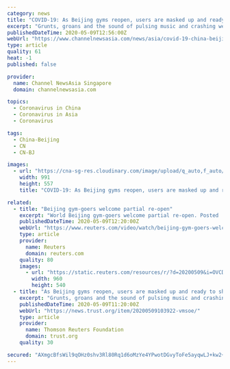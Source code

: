 ```yaml
---
category: news
title: "COVID-19: As Beijing gyms reopen, users are masked up and ready to shed pounds"
excerpt: "Grunts, groans and the sound of pulsing music and crashing weights have returned to some of Beijing's gyms after being closed for nearly"
publishedDateTime: 2020-05-09T12:56:00Z
webUrl: "https://www.channelnewsasia.com/news/asia/covid-19-china-beijing-gyms-reopen-face-mask-exercise-lockdown-12717774"
type: article
quality: 61
heat: -1
published: false

provider:
  name: Channel NewsAsia Singapore
  domain: channelnewsasia.com

topics:
  - Coronavirus in China
  - Coronavirus in Asia
  - Coronavirus

tags:
  - China-Beijing
  - CN
  - CN-BJ

images:
  - url: "https://cna-sg-res.cloudinary.com/image/upload/q_auto,f_auto/image/12717798/16x9/991/557/36bb0fcaedee82ba745673360b56e98c/FW/beijing-china-gym-face-mask.jpg"
    width: 991
    height: 557
    title: "COVID-19: As Beijing gyms reopen, users are masked up and ready to shed pounds"

related:
  - title: "Beijing gym-goers welcome partial re-open"
    excerpt: "World Beijing gym-goers welcome partial re-open. Posted . The grunts, groans and the sound of pulsing music and crashing weights has returned to some of Beijing's gyms after being"
    publishedDateTime: 2020-05-09T12:20:00Z
    webUrl: "https://www.reuters.com/video/watch/beijing-gym-goers-welcome-partial-re-ope-id712758043"
    type: article
    provider:
      name: Reuters
      domain: reuters.com
    quality: 80
    images:
      - url: "https://static.reuters.com/resources/r/?d=20200509&i=OVCD7SINF&r=OVCD7SINF&t=2"
        width: 960
        height: 540
  - title: "As Beijing gyms reopen, users are masked up and ready to shed pounds"
    excerpt: "Grunts, groans and the sound of pulsing music and crashing weights have returned to some of Beijing's gyms after being closed for nearly three months due to the coronavirus outbreak. With the respiratory illness under control in China,"
    publishedDateTime: 2020-05-09T11:20:00Z
    webUrl: "https://news.trust.org/item/20200509103922-vmsoe/"
    type: article
    provider:
      name: Thomson Reuters Foundation
      domain: trust.org
    quality: 30

secured: "AXmgcBfsWil9qOHz0shv3Rl80Rq1d6oMzYe4YPwotDGvyToFe5ayqwLJ+kw2+4s1g2CXAtuNtO9b58mw6JVXt02CDOxDc4qS7ckBmZiwrEaLC/s7fEyuaqbQl7M5Eo8Tr9VHGDMzTRqqR+IFk6Tua3PHbPcMtMkydnkF+2tiXkYsZ2lTmCAskSHGYdWtuzPeEaDYYtZ7W5+rU5rtrfY1ZUOdj+spfa4sEQzHjiNzGqBicwMkR2rEV7PET8mU85gvVhgiqStcbJNw1jNmnE0xmc3iG8g3Rtq5XrvyOjC3mm1iJ2ZbW7TRUb5a/yoX4GUS;D4WuqAEanhUxWsF1D3XhAQ=="
---
```


